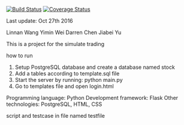 [![Build Status](https://travis-ci.org/TeamCYWW/JP-project.svg?branch=master)](https://travis-ci.org/TeamCYWW/JP-project)
[![Coverage Status](https://coveralls.io/repos/github/TeamCYWW/JP-project/badge.svg?branch=master)](https://coveralls.io/github/TeamCYWW/JP-project?branch=master)

Last update: Oct 27th 2016

Linnan Wang
Yimin Wei
Darren Chen
Jiabei Yu

This is a project for the simulate trading

how to run

1. Setup PostgreSQL database and create a database named stock
2. Add a tables according to template.sql file
3. Start the server by running: python main.py
4. Go to templates file and open login.html


Programming language: Python
Development framework: Flask
Other technologies: PostgreSQL, HTML, CSS

script and testcase in file named testfile
